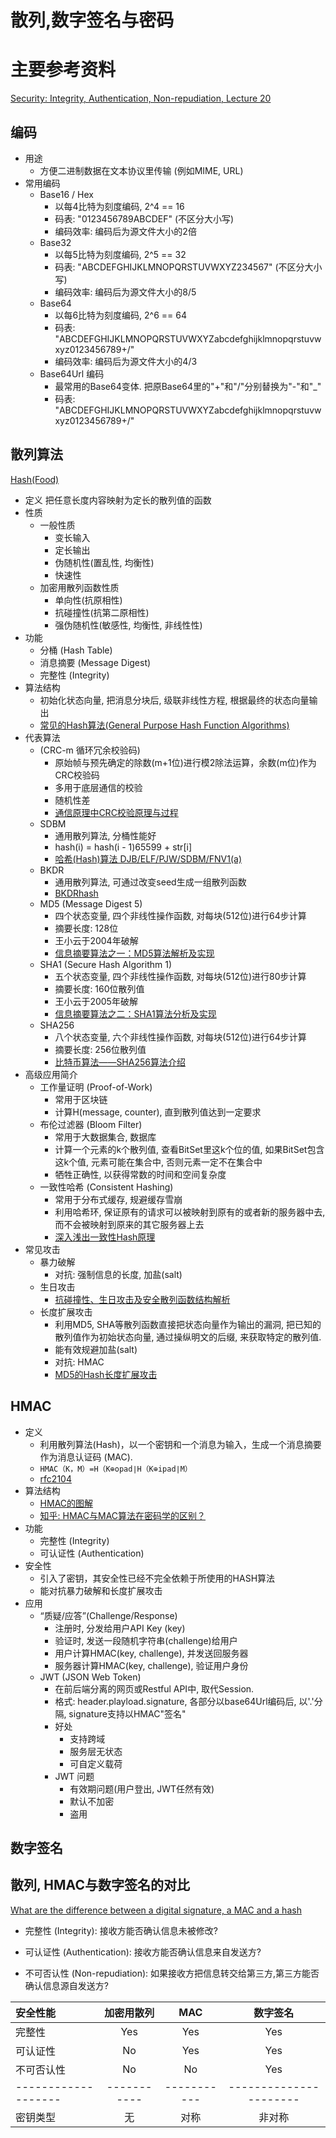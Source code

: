 # 散列,数字签名与密码

# 主要参考资料
[Security: Integrity, Authentication, Non-repudiation, Lecture 20](https://www.cs.rutgers.edu/~sn624/352-S19/lectures/20-sec.pdf)

## 编码

- 用途
  - 方便二进制数据在文本协议里传输 (例如MIME, URL)
- 常用编码
  - Base16 / Hex
    - 以每4比特为刻度编码, 2^4 == 16
    - 码表: "0123456789ABCDEF" (不区分大小写)
    - 编码效率: 编码后为源文件大小的2倍
  - Base32
    - 以每5比特为刻度编码, 2^5 == 32
    - 码表: "ABCDEFGHIJKLMNOPQRSTUVWXYZ234567" (不区分大小写)
    - 编码效率: 编码后为源文件大小的8/5
  - Base64
    - 以每6比特为刻度编码, 2^6 == 64
    - 码表: "ABCDEFGHIJKLMNOPQRSTUVWXYZabcdefghijklmnopqrstuvwxyz0123456789+/"
    - 编码效率: 编码后为源文件大小的4/3
  - Base64Url 编码
    - 最常用的Base64变体. 把原Base64里的"+"和"/"分别替换为"-"和"_"
    - 码表: "ABCDEFGHIJKLMNOPQRSTUVWXYZabcdefghijklmnopqrstuvwxyz0123456789+/"
     
## 散列算法

[Hash(Food)](http://cache.baiducontent.com/c?m=9f65cb4a8c8507ed19fa950d100b803a0e54f726678e8b572882c81b84642c1c0733fefe7c7b4b19a9963d3d16a83d4beafa622f6a5537b790dccd179ded9d7878df7323706ddc125389&p=c2769a479f8002ff57ee927a505c82&newp=882a9643d28717dd0be296261641c4231601d13523808c0a3b8fd12590655d55113d8eff7062515f8e99736305a44a5ae1f0317930052ab19ac88d41dcbe866e42c970767f4bda1756856b&user=baidu&fm=sc&query=beef+hash&qid=c63c236b00049b62&p1=3)

 - 定义
  把任意长度内容映射为定长的散列值的函数
- 性质
  - 一般性质
    - 变长输入
    - 定长输出
    - 伪随机性(置乱性, 均衡性)
    - 快速性
  - 加密用散列函数性质
    - 单向性(抗原相性)
    - 抗碰撞性(抗第二原相性)
    - 强伪随机性(敏感性, 均衡性, 非线性性)
- 功能
  - 分桶 (Hash Table)
  - 消息摘要 (Message Digest)
  - 完整性 (Integrity)
- 算法结构
  - 初始化状态向量, 把消息分块后, 级联非线性方程, 根据最终的状态向量输出
  - [常见的Hash算法(General Purpose Hash Function Algorithms)](https://blog.csdn.net/wwchao2012/article/details/80316862)
- 代表算法
  - (CRC-m 循环冗余校验码)
    - 原始帧与预先确定的除数(m+1位)进行模2除法运算，余数(m位)作为CRC校验码
    - 多用于底层通信的校验
    - 随机性差
    - [通信原理中CRC校验原理与过程](https://baijiahao.baidu.com/s?id=1608965002019598869&wfr=spider&for=pc)
  - SDBM
    - 通用散列算法, 分桶性能好
    - hash(i) = hash(i - 1)65599 + str[i]
    - [哈希(Hash)算法 DJB/ELF/PJW/SDBM/FNV1(a)](https://blog.csdn.net/wwchao2012/article/details/80329766)
  - BKDR
    - 通用散列算法, 可通过改变seed生成一组散列函数
    - [BKDRhash ](https://www.cnblogs.com/ldy-miss/p/6099454.html)
  - MD5 (Message Digest 5)
    - 四个状态变量, 四个非线性操作函数, 对每块(512位)进行64步计算
    - 摘要长度: 128位
    - 王小云于2004年破解
    - [信息摘要算法之一：MD5算法解析及实现 ](https://www.cnblogs.com/foxclever/p/7668369.html)
  - SHA1 (Secure Hash Algorithm 1)
    - 五个状态变量, 四个非线性操作函数, 对每块(512位)进行80步计算
    - 摘要长度: 160位散列值
    - 王小云于2005年破解
    - [信息摘要算法之二：SHA1算法分析及实现](https://www.cnblogs.com/foxclever/p/8282366.html)
  - SHA256
    - 八个状态变量, 六个非线性操作函数, 对每块(512位)进行64步计算
    - 摘要长度: 256位散列值
    - [比特币算法——SHA256算法介绍](https://blog.csdn.net/wowotuo/article/details/78907380)
- 高级应用简介
  - 工作量证明 (Proof-of-Work)
    - 常用于区块链
    - 计算H(message, counter), 直到散列值达到一定要求
  - 布伦过滤器 (Bloom Filter)
    - 常用于大数据集合, 数据库
    - 计算一个元素的k个散列值, 查看BitSet里这k个位的值, 如果BitSet包含这k个值, 元素可能在集合中, 否则元素一定不在集合中
    - 牺牲正确性, 以获得常数的时间和空间复杂度
  - 一致性哈希 (Consistent Hashing)
    - 常用于分布式缓存, 规避缓存雪崩
    - 利用哈希环, 保证原有的请求可以被映射到原有的或者新的服务器中去, 而不会被映射到原来的其它服务器上去
    - [深入浅出一致性Hash原理](https://www.jianshu.com/p/e968c081f563)
- 常见攻击
  - 暴力破解
    - 对抗: 强制信息的长度, 加盐(salt)
  - 生日攻击
    - [抗碰撞性、生日攻击及安全散列函数结构解析](https://blog.csdn.net/jerry81333/article/details/52763070/)
  - 长度扩展攻击
    - 利用MD5, SHA等散列函数直接把状态向量作为输出的漏洞, 把已知的散列值作为初始状态向量, 通过操纵明文的后缀, 来获取特定的散列值.
    - 能有效规避加盐(salt)
    - 对抗: HMAC
    - [MD5的Hash长度扩展攻击](https://www.cnblogs.com/p00mj/p/6288337.html)

## HMAC

- 定义
  - 利用散列算法(Hash)，以一个密钥和一个消息为输入，生成一个消息摘要作为消息认证码 (MAC).
  - `HMAC（K，M）=H（K⊕opad∣H（K⊕ipad∣M）`
  - [rfc2104](https://tools.ietf.org/html/rfc2104)
- 算法结构
  - [HMAC的图解](https://blog.csdn.net/chengqiuming/article/details/82822933)
  - [知乎: HMAC与MAC算法在密码学的区别？](https://www.zhihu.com/question/26605600/answer/33382509)
- 功能
  - 完整性 (Integrity)
  - 可认证性 (Authentication)
- 安全性
  - 引入了密钥，其安全性已经不完全依赖于所使用的HASH算法
  - 能对抗暴力破解和长度扩展攻击
- 应用
  - “质疑/应答”(Challenge/Response)
    - 注册时, 分发给用户API Key (key)
    - 验证时, 发送一段随机字符串(challenge)给用户
    - 用户计算HMAC(key, challenge), 并发送回服务器
    - 服务器计算HMAC(key, challenge), 验证用户身份
  - JWT (JSON Web Token)
    - 在前后端分离的网页或Restful API中, 取代Session.
    - 格式: header.playload.signature, 各部分以base64Url编码后, 以'.'分隔, signature支持以HMAC"签名"
    - 好处
      - 支持跨域
      - 服务层无状态
      - 可自定义载荷
    - JWT 问题
      - 有效期问题(用户登出, JWT任然有效)
      - 默认不加密
      - 盗用



## 数字签名



## 散列, HMAC与数字签名的对比

[What are the difference between a digital signature, a MAC and a hash](https://crypto.stackexchange.com/questions/5646/what-are-the-differences-between-a-digital-signature-a-mac-and-a-hash/5647#5647)

- 完整性 (Integrity): 接收方能否确认信息未被修改?

- 可认证性 (Authentication): 接收方能否确认信息来自发送方?

- 不可否认性 (Non-repudiation): 如果接收方把信息转交给第三方,第三方能否确认信息源自发送方?

| 安全性能           | 加密用散列 |    MAC    |  数字签名             |
|:------------------|:---------:|:---------:|:--------------------:|
| 完整性             |  Yes      |    Yes    |   Yes                |
| 可认证性           |  No       |    Yes    |   Yes                |
| 不可否认性         |  No       |    No     |   Yes                |
|-------------------|-----------|-----------|----------------------|
| 密钥类型           | 无        | 对称       | 非对称                |